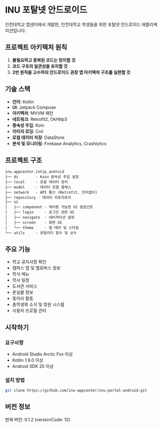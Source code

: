 # INU 포탈넷 안드로이드

인천대학교 앱센터에서 개발한, 인천대학교 학생들을 위한 포탈넷 안드로이드 애플리케이션입니다.

## 프로젝트 아키텍처 원칙

1. **불필요하고 중복된 코드는 방지할 것**
2. **코드 구조의 일관성을 유지할 것**
3. **2번 원칙을 고수하되 안드로이드 권장 앱 아키텍처 구조를 실현할 것**

## 기술 스택

- **언어**: Kotlin
- **UI**: Jetpack Compose
- **아키텍처**: MVVM 패턴
- **네트워크**: Retrofit2, OkHttp3
- **종속성 주입**: Koin
- **이미지 로딩**: Coil
- **로컬 데이터 저장**: DataStore
- **분석 및 모니터링**: Firebase Analytics, Crashlytics

## 프로젝트 구조

```
inu.appcenter.intip_android
├── di        - Koin 종속성 주입 설정
├── local     - 로컬 데이터 관리
├── model     - 데이터 모델 클래스
├── network   - API 통신 (Retrofit, 인터셉터)
├── repository - 데이터 리포지토리
├── ui
│   ├── component - 재사용 가능한 UI 컴포넌트
│   ├── login     - 로그인 관련 UI
│   ├── navigate  - 네비게이션 설정
│   ├── screen    - 화면 UI
│   └── theme     - 앱 테마 및 스타일
└── utils     - 유틸리티 함수 및 상수
```

## 주요 기능

- 학교 공지사항 확인
- 캠퍼스 맵 및 헬로버스 정보
- 학식 메뉴
- 학사 일정
- 도서관 서비스
- 분실물 정보
- 동아리 활동
- 총학생회 소식 및 청원 시스템
- 사용자 프로필 관리

## 시작하기

### 요구사항
- Android Studio Arctic Fox 이상
- Kotlin 1.9.0 이상
- Android SDK 25 이상

### 설치 방법
```bash
git clone https://github.com/inu-appcenter/inu-portal-android.git
```

## 버전 정보
현재 버전: 0.1.2 (versionCode: 12)